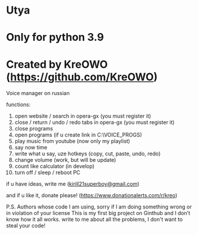 # Utya

# Only for python 3.9
# Created by KreOWO (https://github.com/KreOWO)


Voice manager on russian

functions:
  1. open website / search in opera-gx (you must register it)
  2. close / return / undo / redo tabs in opera-gx (you must register it)
  4. close programs
  5. open programs (if u create link in C:\VOICE_PROGS)
  6. play music from youtube (now only my playlist)
  7. say now time
  8. write what u say, uze hotkeys (copy, cut, paste, undo, redo)
  9. change volume (work, but will be update)
  10. count like calculator (in develop)
  11. turn off / sleep / reboot PC

if u have ideas, write me (kirill21superboy@gmail.com)

and if u like it, donate please! (https://www.donationalerts.com/r/kreo)

P.S.
Authors whose code I am using, sorry if I am doing something wrong or in violation of your license
This is my first big project on Ginthub and I don’t know how it all works.
write to me about all the problems, I don't want to steal your code!
